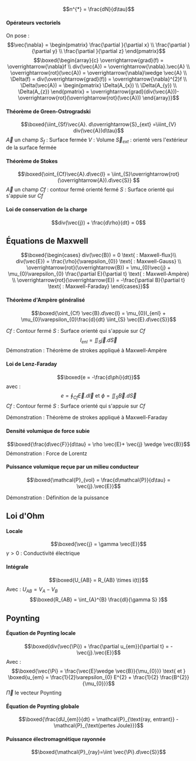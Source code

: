 $$n^{*} = \frac{dN}{d\tau}$$

#### Opérateurs vectoriels
On pose : 
$$\vec{\nabla} = \begin{pmatrix}
\frac{\partial }{\partial x}  \\
\frac{\partial }{\partial y}  \\
\frac{\partial }{\partial z} 
\end{pmatrix}$$
$$\boxed{\begin{array}{c}
\overrightarrow{grad}(f) = \overrightarrow{\nabla}f \\
div(\vec{A}) = \overrightarrow{\nabla}.\vec{A} \\
\overrightarrow{rot}(\vec{A}) = \overrightarrow{\nabla}\wedge \vec{A} \\
\Delta(f) = div(\overrightarrow{grad}(f)) = \overrightarrow{\nabla}^{2}f \\
\Delta(\vec{A}) = \begin{pmatrix}
\Delta(A_{x}) \\
\Delta(A_{y}) \\
\Delta(A_{z})
\end{pmatrix} = \overrightarrow{grad}(div(\vec{A}))-\overrightarrow{rot}(\overrightarrow{rot}(\vec{A}))
\end{array}}$$


#### Théorème de Green-Ostrogradski
$$\boxed{\iint_{Sf}\vec{A}. d\overrightarrow{S}_{ext} =\iiint_{V} div(\vec{A})d\tau}$$
$\vec{A}$ un champ
$S_{f}$ : Surface fermée
$V$ : Volume
$\vec{S}_{ext}$ : orienté vers l'extérieur de la surface fermée

#### Théorème de Stokes
$$\boxed{\oint_{Cf}\vec{A}.d\vec{l} = \iint_{S}\overrightarrow{rot}(\overrightarrow{A}).d\vec{S}} $$
$\vec{A}$ un champ
$Cf$ : contour fermé orienté fermé
$S$ : Surface orienté qui s'appuie sur $Cf$ 

#### Loi de conservation de la charge
$$div(\vec{j}) + \frac{d\rho}{dt}  = 0$$
## Équations de Maxwell
$$\boxed{\begin{cases}
div(\vec{B}) = 0 \text{ : Maxwell-flux}\\
div(\vec{E}) = \frac{\rho}{\varepsilon_{0}} \text{ : Maxwell-Gauss}  \\
\overrightarrow{rot}(\overrightarrow{B}) = \mu_{0}\vec{j} + \mu_{0}\varepsilon_{0} \frac{\partial E}{\partial t} \text{ : Maxwell-Ampère} \\
\overrightarrow{rot}(\overrightarrow{E}) = -\frac{\partial B}{\partial t} \text{ : Maxwell-Faraday}
\end{cases}}$$

#### Théorème d'Ampère généralisé
$$\boxed{\oint_{Cf} \vec{B}.d\vec{l} = \mu_{0}I_{enl} + \mu_{0}\varepsilon_{0}\frac{d}{dt} \iint_{S} \vec{E}.d\vec{S}}$$

$Cf$ : Contour fermé
$S$ : Surface orienté qui s'appuie sur $Cf$ 
$$I_{enl} = \iint_{S} \vec{j}.d\vec{S} $$
Démonstration : Théorème de strokes appliqué à Maxwell-Ampère

#### Loi de Lenz-Faraday
$$\boxed{e = -\frac{d\phi}{dt}}$$
avec : 
$$e = \oint_{Cf} \vec{E}.d\vec{l} \text{ et } \phi = \iint_{S}\vec{B}.d\vec{S}$$
$Cf$ : Contour fermé
$S$ : Surface orienté qui s'appuie sur $Cf$ 

Démonstration : Théorème de strokes appliqué à Maxwell-Faraday

#### Densité volumique de force subie
$$\boxed{\frac{d\vec{F}}{d\tau} = \rho \vec{E}+ \vec{j} \wedge \vec{B}}$$
Démonstration : Force de Lorentz

#### Puissance volumique reçue par un milieu conducteur
$$\boxed{\mathcal{P}_{vol} = \frac{d\mathcal{P}}{d\tau} = \vec{j}.\vec{E}}$$

Démonstration : Définition de la puissance

## Loi d'Ohm
#### Locale
$$\boxed{\vec{j} = \gamma \vec{E}}$$
$\gamma>0$ : Conductivité électrique

#### Intégrale
$$\boxed{U_{AB} = R_{AB} \times i(t)}$$
Avec : 
$U_{AB} = V_{A}-V_{B}$
$$\boxed{R_{AB} = \int_{A}^{B} \frac{dl}{\gamma S}  }$$

## Poynting
#### Équation de Poynting locale
$$\boxed{div(\vec{\Pi}) + \frac{\partial u_{em}}{\partial t}  = -\vec{j}.\vec{E}}$$
Avec : 
$$\boxed{\vec{\Pi} = \frac{\vec{E}\wedge \vec{B}}{\mu_{0}}} \text{ et } \boxed{u_{em} = \frac{1}{2}\varepsilon_{0} E^{2} + \frac{1}{2} \frac{B^{2}}{\mu_{0}}}$$
$\vec{\Pi}$ le vecteur Poynting

#### Équation de Poynting globale
$$\boxed{\frac{dU_{em}}{dt} = \mathcal{P}_{\text{ray, entrant}} - \mathcal{P}_{\text{pertes Joule}}}$$

#### Puissance électromagnétique rayonnée
$$\boxed{\mathcal{P}_{ray}=\iint \vec{\Pi}.d\vec{S}}$$
